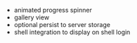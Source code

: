 - animated progress spinner
- gallery view
- optional persist to server storage
- shell integration to display on shell login
